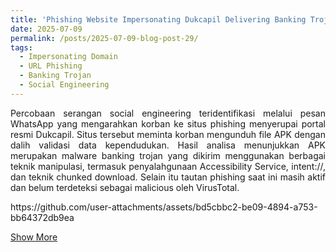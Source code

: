 ```yaml
---
title: 'Phishing Website Impersonating Dukcapil Delivering Banking Trojan'
date: 2025-07-09
permalink: /posts/2025-07-09-blog-post-29/
tags:
  - Impersonating Domain
  - URL Phishing
  - Banking Trojan 
  - Social Engineering 
---
```

<p style="text-align: justify;">
Percobaan serangan social engineering teridentifikasi melalui pesan WhatsApp yang mengarahkan korban ke situs phishing menyerupai portal resmi Dukcapil. Situs tersebut meminta korban mengunduh file APK dengan dalih validasi data kependudukan.
Hasil analisa menunjukkan APK merupakan malware banking trojan yang dikirim menggunakan berbagai teknik manipulasi, termasuk penyalahgunaan Accessibility Service, intent://, dan teknik chunked download. Selain itu tautan phishing saat ini masih aktif dan belum terdeteksi sebagai malicious oleh VirusTotal.

</p>
https://github.com/user-attachments/assets/bd5cbbc2-be09-4894-a753-bb64372db9ea

[Show More](https://github.com/Abdibimantara/phishing-website-impersonating-dikcapil-delivering-banking-trojan) 